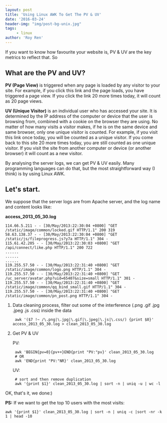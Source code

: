 ```yaml
---
layout: post
title: 'Using Linux AWK To Get The PV & UV'
date: '2016-03-24'
header-img: "img/post-bg-unix.jpg"
tags:
     - linux
author: 'Roy Ren'
---
```


If you want to know how favourite your website is, PV & UV are the key metrics to reflect that. So

## What are the PV and UV?

**PV (Page View)** is triggered when any page is loaded by any visitor to your site. For example, if you click this link and the page loads, you have triggered a page view. If you click the link 20 more times today, it will count as 20 page views.

**UV (Unique Visitor)** is an individual user who has accessed your site. It is determined by the IP address of the computer or device that the user is browsing from, combined with a cookie on the browser they are using. No matter of how many visits a visitor makes, if he is on the same device and same browser, only one unique visitor is counted. For example, if you visit this link once today, you will be counted as a unique visitor. If you come back to this site 20 more times today, you are still counted as one unique visitor. If you visit the site from another computer or device (or another browser) it will count as a new visitor.

By analysing the server logs, we can get PV & UV easily. Many programming languages can do that, but the most straightforward way (I think) is by using Linux AWK.

## Let's start.

We suppose that the server logs are from Apache server, and the log name and content looks like:

**access_2013_05_30.log**
	
	114.66.5.211 - - [30/May/2013:22:30:04 +0800] "GET /static/image/common/locked.gif HTTP/1.1" 200 319
	58.63.138.37 - - [30/May/2013:22:30:04 +0800] "GET /static/js/fileprogress.js?y7a HTTP/1.1" 304 -
	115.61.42.205 - - [30/May/2013:22:30:03 +0800] "GET /api/connect/like.php HTTP/1.1" 200 722
	......
	......
	......
	119.255.57.50 - - [30/May/2013:22:31:40 +0800] "GET /static/image/common/logo.png HTTP/1.1" 304 -
	119.255.57.50 - - [30/May/2013:22:31:40 +0800] "GET /uc_server/avatar.php?uid=65407&size=small HTTP/1.1" 301 -
	119.255.57.50 - - [30/May/2013:22:31:40 +0800] "GET /static/image/common/qq_bind_small.gif HTTP/1.1" 304 -
	119.255.57.50 - - [30/May/2013:22:31:40 +0800] "GET /static/image/common/pn_post.png HTTP/1.1" 304 -
	
1. Data cleaning process, filter out some of the interference (.png .gif .jpg .jpeg  .js .css) inside the data 

		awk '($7 !~ /\.png|\.jpg|\.gif|\.jpeg|\.js|\.css/) {print $0}' access_2013_05_30.log > clean_2013_05_30.log

2. Get PV & UV

	PV:
	
		awk 'BEGIN{pv=0}{pv++}END{print "PV:"pv}' clean_2013_05_30.log
		# OR
		awk 'END{print "PV:"NR}' clean_2013_05_30.log
	UV:
	
		# sort and then remove duplication
		awk '{print $1}' clean_2013_05_30.log | sort -n | uniq -u | wc -l

OK, that's it, we done:)

**PS:** If we want to get the top 10 users with the most visits:

	awk '{print $1}' clean_2013_05_30.log | sort -n | uniq -c |sort -nr -k 1 | head -10